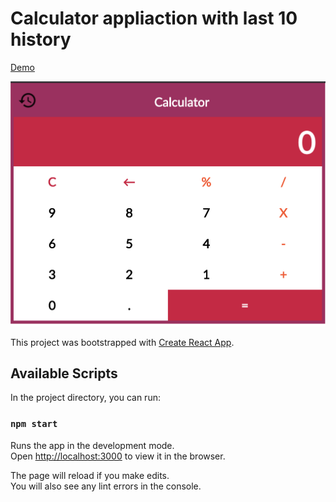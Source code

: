 # Calculator appliaction with last 10 history

[Demo](https://riyaz4s.github.io/react-calculator/)

![Screenshot](/public/Screenshot.png?raw=true "Screenshot")

This project was bootstrapped with [Create React App](https://github.com/facebook/create-react-app).

## Available Scripts

In the project directory, you can run:

### `npm start`

Runs the app in the development mode.\
Open [http://localhost:3000](http://localhost:3000) to view it in the browser.

The page will reload if you make edits.\
You will also see any lint errors in the console.
